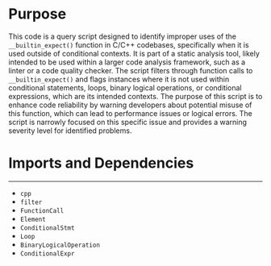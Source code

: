 # Purpose
This code is a query script designed to identify improper uses of the `__builtin_expect()` function in C/C++ codebases, specifically when it is used outside of conditional contexts. It is part of a static analysis tool, likely intended to be used within a larger code analysis framework, such as a linter or a code quality checker. The script filters through function calls to `__builtin_expect()` and flags instances where it is not used within conditional statements, loops, binary logical operations, or conditional expressions, which are its intended contexts. The purpose of this script is to enhance code reliability by warning developers about potential misuse of this function, which can lead to performance issues or logical errors. The script is narrowly focused on this specific issue and provides a warning severity level for identified problems.
# Imports and Dependencies

---
- `cpp`
- `filter`
- `FunctionCall`
- `Element`
- `ConditionalStmt`
- `Loop`
- `BinaryLogicalOperation`
- `ConditionalExpr`



